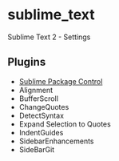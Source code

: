 sublime_text
============

Sublime Text 2 - Settings

## Plugins
  * [Sublime Package Control](http://wbond.net/sublime_packages/package_control)
  * Alignment
  * BufferScroll
  * ChangeQuotes
  * DetectSyntax
  * Expand Selection to Quotes
  * IndentGuides
  * SidebarEnhancements
  * SideBarGit

